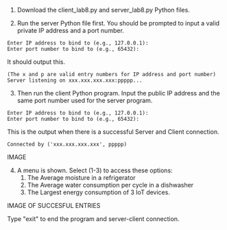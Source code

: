 1. Download the client_lab8.py and server_lab8.py Python files.


2. Run the server Python file first. You should be prompted to input a valid private IP address and a port number.

```
Enter IP address to bind to (e.g., 127.0.0.1): 
Enter port number to bind to (e.g., 65432):
```
It should output this. 
```
(The x and p are valid entry numbers for IP address and port number)
Server listening on xxx.xxx.xxx.xxx:ppppp...
```

3. Then run the client Python program. Input the public IP address and the same port number used for the server program.
```
Enter IP address to bind to (e.g., 127.0.0.1): 
Enter port number to bind to (e.g., 65432):
```

This is the output when there is a successful Server and Client connection.


```
Connected by ('xxx.xxx.xxx.xxx', ppppp)
```

IMAGE

4. A menu is shown. Select (1-3) to access these options:
    1. The Average moisture in a refrigerator
    2. The Average water consumption per cycle in a dishwasher
    3. The Largest energy consumption of 3 IoT devices.
                                 

IMAGE OF SUCCESFUL ENTRIES

Type "exit" to end the program and server-client connection.

